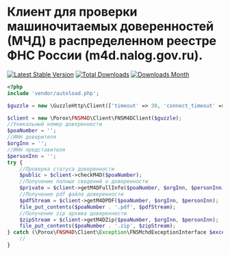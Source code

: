 #  Клиент для проверки машиночитаемых доверенностей (МЧД) в распределенном реестре ФНС России (m4d.nalog.gov.ru).
[![Latest Stable Version](https://img.shields.io/packagist/v/porox/fns-m4d-client.svg)](https://packagist.org/packages/porox/fns-m4d-client)
[![Total Downloads](https://img.shields.io/packagist/dt/porox/dfns-m4d-client.svg)](https://packagist.org/packages/porox/fns-m4d-client)
[![Downloads Month](https://img.shields.io/packagist/dm/porox/fns-m4d-client.svg)](https://packagist.org/packages/porox/fns-m4d-client)
```php
<?php
include 'vendor/autoload.php';

$guzzle = new \GuzzleHttp\Client(['timeout' => 30, 'connect_timeout' => 60]);

$client = new \Porox\FNSM4D\Client\FNSM4DClient($guzzle);
//Уникальный номер доверенности
$poaNumber = '';
//ИНН доверителя
$orgInn = '';
//ИНН представителя
$personInn = '';
try {
    //Проверка статуса доверенности
    $public = $client->checkM4D($poaNumber);
    //Получение полных сведений о доверенности
    $private = $client->getM4DFullInfo($poaNumber, $orgInn, $personInn);
    //Получение pdf файла доверенности
    $pdfStream = $client->getM4DPDF($poaNumber, $orgInn, $personInn);
    file_put_contents($poaNumber . '.pdf', $pdfStream);
    //Получение zip архива доверенности
    $zipStream = $client->getM4DZip($poaNumber, $orgInn, $personInn);
    file_put_contents($poaNumber . '.zip', $zipStream);
} catch (\Porox\FNSM4D\Client\Exception\FNSMchdExceptionInterface $exception) {
    //
}
```